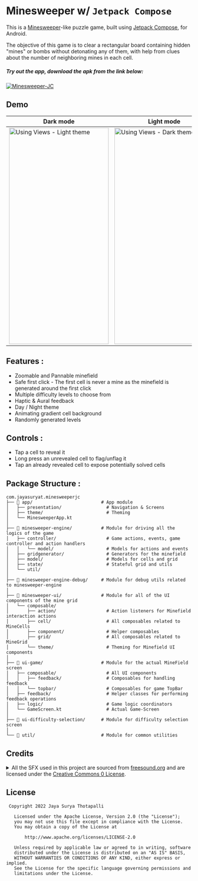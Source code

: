 # Minesweeper w/ `Jetpack Compose`

This is a [Minesweeper](https://en.wikipedia.org/wiki/Minesweeper_(video_game))-like puzzle game, built using [Jetpack Compose](https://developer.android.com/jetpack/compose), for Android.

The objective of this game is to clear a rectangular board containing hidden "mines" or bombs without detonating any of them, with help from clues about the number of neighboring mines in each cell.

##### Try out the app, download the apk from the link below:

[![Minesweeper-JC](https://img.shields.io/badge/Minesweeper--JC-v1.0.0--alpha01-%2306090E?style=for-the-badge&logo=android)](https://github.com/JayaSuryaT/minesweeper-j-compose/releases/download/v1.0.0-alpha01/Minesweeper-jc-v1.0.0-alpha01.apk)


## Demo
| Dark mode | Light mode |
| -- | -- |
| <img src="https://github.com/JayaSuryaT/minesweeper-j-compose/raw/main/art/Main_DarkTheme.gif" alt="Using Views - Light theme" data-canonical-src="https://github.com/JayaSuryaT/minesweeper-j-compose/raw/main/art/Main_DarkTheme.gif" width="270" height="585" />|<img src="https://github.com/JayaSuryaT/minesweeper-j-compose/raw/main/art/Main_LightTheme.gif" alt="Using Views - Dark theme" data-canonical-src="https://github.com/JayaSuryaT/minesweeper-j-compose/raw/main/art/Main_LightTheme.gif" width="270" height="585" />|


## Features :
* Zoomable and Pannable minefield
* Safe first click - The first cell is never a mine as the minefield is generated around the first click
* Multiple difficulty levels to choose from
* Haptic & Aural feedback
* Day / Night theme
* Animating gradient cell background
* Randomly generated levels

## Controls :
* Tap a cell to reveal it
* Long press an unrevealed cell to flag/unflag it
* Tap an already revealed cell to expose potentially solved cells

## Package Structure :

 ```
com.jayasuryat.minesweeperjc
├── 📂 app/                          # App module
│   ├── presentation/                 # Navigation & Screens
│   ├── theme/                        # Theming
│   └── MinesweeperApp.kt
│
├── 📂 minesweeper-engine/           # Module for driving all the logics of the game
│   ├── controller/                   # Game actions, events, game controller and action handlers
│   │   └── model/                    # Models for actions and events
│   ├── gridgenerator/                # Generators for the minefield
│   ├── model/                        # Models for cells and grid
│   ├── state/                        # Stateful grid and utils
│   └── util/
│
├── 📂 minesweeper-engine-debug/     # Module for debug utils related to minesweeper-engine
│
├── 📂 minesweeper-ui/               # Module for all of the UI components of the mine grid
│   └── composable/
│       ├── action/                   # Action listeners for Minefield interaction actions
│       ├── cell/                     # All composables related to MineCells
│       ├── component/                # Helper composables
│       ├── grid/                     # All composables related to MineGrid
│       └── theme/                    # Theming for Minefield UI components
│
├── 📂 ui-game/                      # Module for the actual MineField screen
│   ├── composable/                   # All UI components
│   │   ├── feedback/                 # Composables for handling feedback
│   │   └── topbar/                   # Composables for game TopBar
│   ├── feedback/                     # Helper classes for performing feedback operations
│   ├── logic/                        # Game logic coordinators
│   └── GameScreen.kt                 # Actual Game-Screen
│
├── 📂 ui-difficulty-selection/      # Module for difficulty selection screen
│
└── 📂 util/                         # Module for common utilities
```

## Credits
<p>
  <details>
    <summary>
      All the SFX used in this project are sourced from <a href="https://freesound.org/">freesound.org</a> and are licensed under the <a href="https://creativecommons.org/publicdomain/zero/1.0/">Creative Commons 0 License</a>.
    </summary>

* [Cell flagging sound](https://freesound.org/people/plasterbrain/sounds/237422/) by [plasterbrain](https://freesound.org/people/plasterbrain/)
* [Cell unflagging sound](https://freesound.org/people/plasterbrain/sounds/423168/) by [plasterbrain](https://freesound.org/people/plasterbrain/)
* [Game completed sound](https://freesound.org/people/Leszek_Szary/sounds/171584/) by [Leszek_Szary](https://freesound.org/people/Leszek_Szary/)
* [Game over sound](https://freesound.org/people/Leszek_Szary/sounds/171526/) by [Leszek_Szary](https://freesound.org/people/Leszek_Szary/)
* [Cell poping sound](https://freesound.org/people/onikage22/sounds/240566/) by [onikage22](https://freesound.org/people/onikage22/)

  </details>
</p>

## License
```
 Copyright 2022 Jaya Surya Thotapalli

   Licensed under the Apache License, Version 2.0 (the "License");
   you may not use this file except in compliance with the License.
   You may obtain a copy of the License at

       http://www.apache.org/licenses/LICENSE-2.0

   Unless required by applicable law or agreed to in writing, software
   distributed under the License is distributed on an "AS IS" BASIS,
   WITHOUT WARRANTIES OR CONDITIONS OF ANY KIND, either express or implied.
   See the License for the specific language governing permissions and
   limitations under the License.
```
